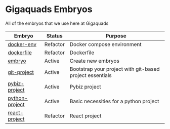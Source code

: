 # Gigaquads Embryos
All of the embryos that we use here at Gigaquads

Embryo | Status | Purpose
-|-|-
[docker-env](docker-env) | Refactor | Docker compose environment
[dockerfile](dockerfile) | Refactor | Dockerfile
[embryo](embryo) | Active | Create new embryos
[git-project](git-project) | Active | Bootstrap your project with git-based project essentials
[pybiz-project](pybiz-project) | Active | Pybiz project
[python-project](python-project) | Active | Basic necessities for a python project
[react-project](react-project) | Refactor | React project

